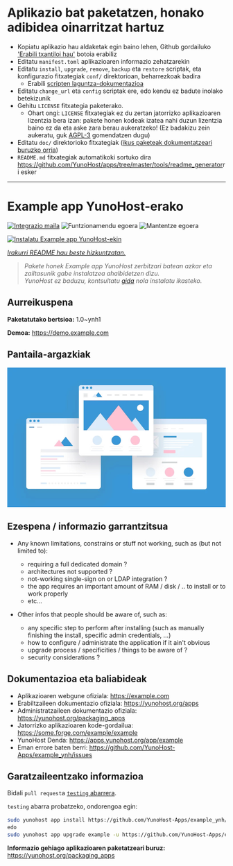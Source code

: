 # Aplikazio bat paketatzen, honako adibidea oinarritzat hartuz

- Kopiatu aplikazio hau aldaketak egin baino lehen, Github gordailuko ['Erabili txantiloi hau'](https://github.com/new?template_name=example_ynh&template_owner=YunoHost) botoia erabiliz
- Editatu `manifest.toml` aplikazioaren informazio zehatzarekin
- Editatu `install`, `upgrade`, `remove`, `backup` eta `restore` scriptak, eta konfigurazio fitxategiak `conf/` direktorioan, beharrezkoak badira
  - Erabili [scripten laguntza-dokumentazioa](https://yunohost.org/packaging_apps_helpers)
- Editatu `change_url` eta `config` scriptak ere, edo kendu ez badute inolako betekizunik
- Gehitu `LICENSE` fitxategia paketerako.
  - Ohart ongi: `LICENSE` fitxategiak ez du zertan jatorrizko aplikazioaren lizentzia bera izan: pakete honen kodeak izatea nahi duzun lizentzia baino ez da eta aske zara berau aukeratzeko! (Ez badakizu zein aukeratu, guk [AGPL-3](https://www.gnu.org/licenses/agpl-3.0.txt) gomendatzen dugu)
- Editatu `doc/` direktorioko fitxategiak ([ikus paketeak dokumentatzeari buruzko orria](https://yunohost.org/packaging_app_doc))
- `README.md` fitxategiak automatikoki sortuko dira <https://github.com/YunoHost/apps/tree/master/tools/readme_generator>ri esker

---
<!--
Ohart ongi: README hau automatikoki sortu da <https://github.com/YunoHost/apps/tree/master/tools/readme_generator>ri esker
EZ editatu eskuz.
-->

# Example app YunoHost-erako

[![Integrazio maila](https://dash.yunohost.org/integration/example.svg)](https://dash.yunohost.org/appci/app/example) ![Funtzionamendu egoera](https://ci-apps.yunohost.org/ci/badges/example.status.svg) ![Mantentze egoera](https://ci-apps.yunohost.org/ci/badges/example.maintain.svg)

[![Instalatu Example app YunoHost-ekin](https://install-app.yunohost.org/install-with-yunohost.svg)](https://install-app.yunohost.org/?app=example)

*[Irakurri README hau beste hizkuntzatan.](./ALL_README.md)*

> *Pakete honek Example app YunoHost zerbitzari batean azkar eta zailtasunik gabe instalatzea ahalbidetzen dizu.*  
> *YunoHost ez baduzu, kontsultatu [gida](https://yunohost.org/install) nola instalatu ikasteko.*

## Aurreikuspena



**Paketatutako bertsioa:** 1.0~ynh1

**Demoa:** <https://demo.example.com>

## Pantaila-argazkiak

![Example app(r)en pantaila-argazkia](./doc/screenshots/example.jpg)

## Ezespena / informazio garrantzitsua

* Any known limitations, constrains or stuff not working, such as (but not limited to):
    * requiring a full dedicated domain ?
    * architectures not supported ?
    * not-working single-sign on or LDAP integration ?
    * the app requires an important amount of RAM / disk / .. to install or to work properly
    * etc...

* Other infos that people should be aware of, such as:
    * any specific step to perform after installing (such as manually finishing the install, specific admin credentials, ...)
    * how to configure / administrate the application if it ain't obvious
    * upgrade process / specificities / things to be aware of ?
    * security considerations ?

## Dokumentazioa eta baliabideak

- Aplikazioaren webgune ofiziala: <https://example.com>
- Erabiltzaileen dokumentazio ofiziala: <https://yunohost.org/apps>
- Administratzaileen dokumentazio ofiziala: <https://yunohost.org/packaging_apps>
- Jatorrizko aplikazioaren kode-gordailua: <https://some.forge.com/example/example>
- YunoHost Denda: <https://apps.yunohost.org/app/example>
- Eman errore baten berri: <https://github.com/YunoHost-Apps/example_ynh/issues>

## Garatzaileentzako informazioa

Bidali `pull request`a [`testing` abarrera](https://github.com/YunoHost-Apps/example_ynh/tree/testing).

`testing` abarra probatzeko, ondorengoa egin:

```bash
sudo yunohost app install https://github.com/YunoHost-Apps/example_ynh/tree/testing --debug
edo
sudo yunohost app upgrade example -u https://github.com/YunoHost-Apps/example_ynh/tree/testing --debug
```

**Informazio gehiago aplikazioaren paketatzeari buruz:** <https://yunohost.org/packaging_apps>
